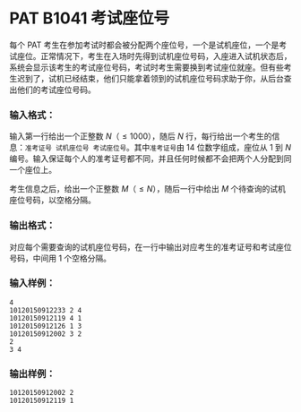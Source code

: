# PAT B1041 考试座位号

每个 PAT 考生在参加考试时都会被分配两个座位号，一个是试机座位，一个是考试座位。正常情况下，考生在入场时先得到试机座位号码，入座进入试机状态后，系统会显示该考生的考试座位号码，考试时考生需要换到考试座位就座。但有些考生迟到了，试机已经结束，他们只能拿着领到的试机座位号码求助于你，从后台查出他们的考试座位号码。

### 输入格式：

输入第一行给出一个正整数 $N（≤1000）$，随后 $N$ 行，每行给出一个考生的信息：`准考证号 试机座位号 考试座位号`。其中`准考证号`由 14 位数字组成，座位从 1 到 $N$ 编号。输入保证每个人的准考证号都不同，并且任何时候都不会把两个人分配到同一个座位上。

考生信息之后，给出一个正整数 $M（≤N）$，随后一行中给出 $M$ 个待查询的试机座位号码，以空格分隔。

### 输出格式：

对应每个需要查询的试机座位号码，在一行中输出对应考生的准考证号和考试座位号码，中间用 1 个空格分隔。

### 输入样例：

```in
4
10120150912233 2 4
10120150912119 4 1
10120150912126 1 3
10120150912002 3 2
2
3 4
```

### 输出样例：

```out
10120150912002 2
10120150912119 1
```